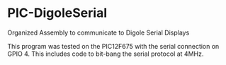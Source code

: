 # PIC-DigoleSerial
Organized Assembly to communicate to Digole Serial Displays

This program was tested on the PIC12F675 with the serial connection on GPIO 4.
This includes code to bit-bang the serial protocol at 4MHz.
